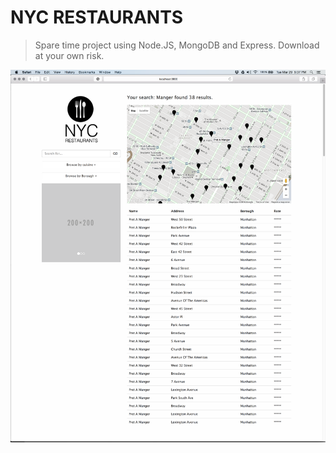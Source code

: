 # NYC RESTAURANTS

> Spare time project using Node.JS, MongoDB and Express. Download at your own risk.

![](screenshot-29_MAR.png)

